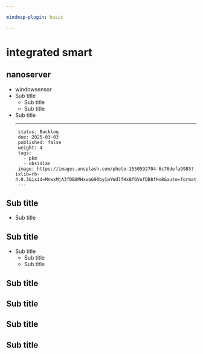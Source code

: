 ```yaml
---

mindmap-plugin: basic

---
```


# integrated smart

## nanoserver
- windowsensor
- Sub title
    - Sub title
    - Sub title
- Sub title
    - ---
       status: Backlog
       due: 2025-03-03
       published: false
       weight: 4
       tags:
         - pkm
         - obsidian
       image: https://images.unsplash.com/photo-1550592704-6c76defa9985?ixlib=rb-4.0.3&ixid=MnwxMjA3fDB8MHxwaG90by1wYWdlfHx8fGVufDB8fHx8&auto=format&fit=crop&w=300&q=80
       ---

## Sub title
- Sub title

## Sub title
- Sub title
    - Sub title
    - Sub title

## Sub title

## Sub title

## Sub title

## Sub title